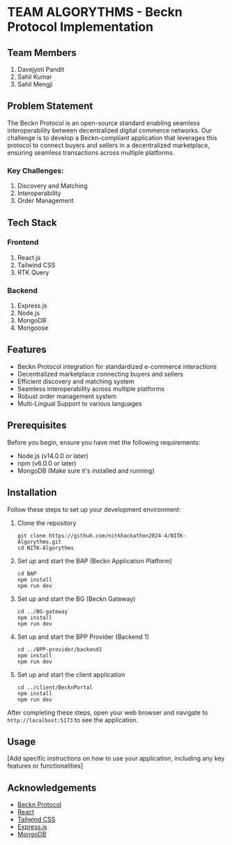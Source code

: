 # TEAM ALGORYTHMS - Beckn Protocol Implementation

## Team Members
1. Davejyoti Pandit
2. Sahil Kumar
3. Sahil Mengji

## Problem Statement

The Beckn Protocol is an open-source standard enabling seamless interoperability between decentralized digital commerce networks. Our challenge is to develop a Beckn-compliant application that leverages this protocol to connect buyers and sellers in a decentralized marketplace, ensuring seamless transactions across multiple platforms.

### Key Challenges:
1. Discovery and Matching
2. Interoperability
3. Order Management

## Tech Stack

### Frontend
1. React.js
2. Tailwind CSS
3. RTK Query

### Backend
1. Express.js
2. Node.js
3. MongoDB
4. Mongoose

## Features

- Beckn Protocol integration for standardized e-commerce interactions
- Decentralized marketplace connecting buyers and sellers
- Efficient discovery and matching system
- Seamless interoperability across multiple platforms
- Robust order management system
- Multi-Lingual Support to various languages

## Prerequisites

Before you begin, ensure you have met the following requirements:
- Node.js (v14.0.0 or later)
- npm (v6.0.0 or later)
- MongoDB (Make sure it's installed and running)

## Installation

Follow these steps to set up your development environment:

1. Clone the repository
   ```
   git clone https://github.com/nitkhackathon2024-4/NITK-Algorythms.git
   cd NITK-Algorythms
   ```

2. Set up and start the BAP (Beckn Application Platform)
   ```
   cd BAP
   npm install
   npm run dev
   ```

3. Set up and start the BG (Beckn Gateway)
   ```
   cd ../BG-gateway
   npm install
   npm run dev
   ```

4. Set up and start the BPP Provider (Backend 1)
   ```
   cd ../BPP-provider/backend1
   npm install
   npm run dev
   ```

5. Set up and start the client application
   ```
   cd ../client/BecknPortal
   npm install
   npm run dev
   ```

After completing these steps, open your web browser and navigate to `http://localhost:5173` to see the application.

## Usage

[Add specific instructions on how to use your application, including any key features or functionalities]


## Acknowledgements

- [Beckn Protocol](https://beckn.org/)
- [React](https://reactjs.org/)
- [Tailwind CSS](https://tailwindcss.com/)
- [Express.js](https://expressjs.com/)
- [MongoDB](https://www.mongodb.com/)